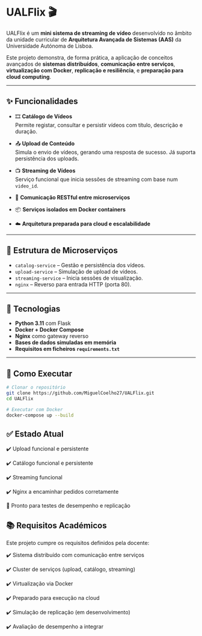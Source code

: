 # UALFlix 🎬

UALFlix é um **mini sistema de streaming de vídeo** desenvolvido no âmbito da unidade curricular de **Arquitetura Avançada de Sistemas (AAS)** da Universidade Autónoma de Lisboa.

Este projeto demonstra, de forma prática, a aplicação de conceitos avançados de **sistemas distribuídos**, **comunicação entre serviços**, **virtualização com Docker**, **replicação e resiliência**, e **preparação para cloud computing**.

---

## ✨ Funcionalidades

- 🎞️ **Catálogo de Vídeos**  
  Permite registar, consultar e persistir vídeos com título, descrição e duração.

- 📤 **Upload de Conteúdo**  
  Simula o envio de vídeos, gerando uma resposta de sucesso. Já suporta persistência dos uploads.

- 📺 **Streaming de Vídeos**  
  Serviço funcional que inicia sessões de streaming com base num `video_id`.

- 📡 **Comunicação RESTful entre microserviços**

- 📦 **Serviços isolados em Docker containers**

- ☁️ **Arquitetura preparada para cloud e escalabilidade**

---

## 🧱 Estrutura de Microserviços

- `catalog-service` – Gestão e persistência dos vídeos.
- `upload-service` – Simulação de upload de vídeos.
- `streaming-service` – Inicia sessões de visualização.
- `nginx` – Reverso para entrada HTTP (porta 80).

---

## 🔧 Tecnologias

- **Python 3.11** com Flask
- **Docker + Docker Compose**
- **Nginx** como gateway reverso
- **Bases de dados simuladas em memória**
- **Requisitos em ficheiros `requirements.txt`**

---

## 🚀 Como Executar

```bash
# Clonar o repositório
git clone https://github.com/MiguelCoelho27/UALFlix.git
cd UALFlix

# Executar com Docker
docker-compose up --build
```
## ✅ Estado Atual
✔️ Upload funcional e persistente

✔️ Catálogo funcional e persistente

✔️ Streaming funcional

✔️ Nginx a encaminhar pedidos corretamente

🔄 Pronto para testes de desempenho e replicação

## 📚 Requisitos Académicos
Este projeto cumpre os requisitos definidos pela docente:

✔️ Sistema distribuído com comunicação entre serviços

✔️ Cluster de serviços (upload, catálogo, streaming)

✔️ Virtualização via Docker

✔️ Preparado para execução na cloud

✔️ Simulação de replicação (em desenvolvimento)

✔️ Avaliação de desempenho a integrar
